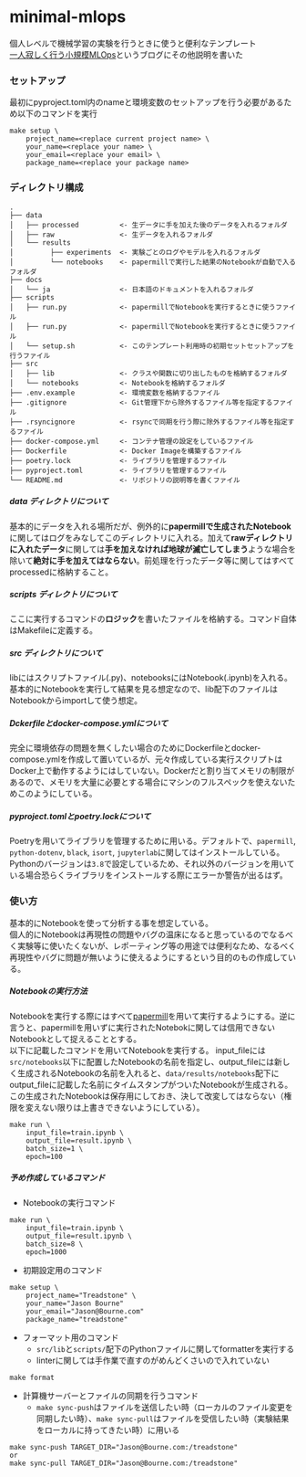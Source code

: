 # minimal-mlops
個人レベルで機械学習の実験を行うときに使うと便利なテンプレート  
[一人寂しく行う小規模MLOps](https://k0tk267.github.io/posts/minimal-mlops)というブログにその他説明を書いた

### セットアップ
最初にpyproject.toml内のnameと環境変数のセットアップを行う必要があるため以下のコマンドを実行
```
make setup \
    project_name=<replace current project name> \
    your_name=<replace your name> \
    your_email=<replace your email> \
    package_name=<replace your package name>
```

### ディレクトリ構成
```
.
├── data
│   ├── processed          <- 生データに手を加えた後のデータを入れるフォルダ
│   ├── raw                <- 生データを入れるフォルダ
│   └── results
│         ├── experiments  <- 実験ごとのログやモデルを入れるフォルダ
│         └── notebooks    <- papermillで実行した結果のNotebookが自動で入るフォルダ
├── docs
│   └── ja                 <- 日本語のドキュメントを入れるフォルダ
├── scripts
│   ├── run.py             <- papermillでNotebookを実行するときに使うファイル
│   ├── run.py             <- papermillでNotebookを実行するときに使うファイル
│   └── setup.sh           <- このテンプレート利用時の初期セットセットアップを行うファイル
├── src
│   ├── lib                <- クラスや関数に切り出したものを格納するフォルダ
│   └── notebooks          <- Notebookを格納するフォルダ
├── .env.example           <- 環境変数を格納するファイル
├── .gitignore             <- Git管理下から除外するファイル等を指定するファイル
├── .rsyncignore           <- rsyncで同期を行う際に除外するファイル等を指定するファイル
├── docker-compose.yml     <- コンテナ管理の設定をしているファイル
├── Dockerfile             <- Docker Imageを構築するファイル
├── poetry.lock            <- ライブラリを管理するファイル
├── pyproject.toml         <- ライブラリを管理するファイル
└── README.md              <- リポジトリの説明等を書くファイル
```

##### data ディレクトリについて
基本的にデータを入れる場所だが、例外的に**papermillで生成されたNotebook**に関してはログをみなしてこのディレクトリに入れる。加えて**rawディレクトリに入れたデータ**に関しては**手を加えなければ地球が滅亡してしまう**ような場合を除いて**絶対に手を加えてはならない**。前処理を行ったデータ等に関してはすべてprocessedに格納すること。

##### scripts ディレクトリについて
ここに実行するコマンドの**ロジック**を書いたファイルを格納する。コマンド自体はMakefileに定義する。

##### src ディレクトリについて
libにはスクリプトファイル(.py)、notebooksにはNotebook(.ipynb)を入れる。基本的にNotebookを実行して結果を見る想定なので、lib配下のファイルはNotebookからimportして使う想定。

##### Dckerfileとdocker-compose.ymlについて
完全に環境依存の問題を無くしたい場合のためにDockerfileとdocker-compose.ymlを作成して置いているが、元々作成している実行スクリプトはDocker上で動作するようにはしていない。Dockerだと割り当てメモリの制限があるので、メモリを大量に必要とする場合にマシンのフルスペックを使えないためこのようにしている。

##### pyproject.tomlとpoetry.lockについて
Poetryを用いてライブラリを管理するために用いる。デフォルトで、`papermill`, `python-dotenv`, `black`, `isort`, `jupyterlab`に関してはインストールしている。Pythonのバージョンは`3.8`で設定しているため、それ以外のバージョンを用いている場合恐らくライブラリをインストールする際にエラーか警告が出るはず。

### 使い方
基本的にNotebookを使って分析する事を想定している。  
個人的にNotebookは再現性の問題やバグの温床になると思っているのでなるべく実験等に使いたくないが、レポーティング等の用途では便利なため、なるべく再現性やバグに問題が無いように使えるようにするという目的のもの作成している。
##### Notebookの実行方法
Notebookを実行する際にはすべて[papermill](https://github.com/nteract/papermill)を用いて実行するようにする。逆に言うと、papermillを用いずに実行されたNotebokに関しては信用できないNotebookとして捉えることとする。  
以下に記載したコマンドを用いてNotebookを実行する。
input_fileには`src/notebooks`以下に配置したNotebookの名前を指定し、output_fileには新しく生成されるNotebookの名前を入れると、`data/results/notebooks`配下にoutput_fileに記載した名前にタイムスタンプがついたNotebookが生成される。この生成されたNotebookは保存用にしておき、決して改変してはならない（権限を変えない限りは上書きできないようにしている）。
```
make run \
    input_file=train.ipynb \
    output_file=result.ipynb \
    batch_size=1 \
    epoch=100
```

##### 予め作成しているコマンド
- Notebookの実行コマンド
```
make run \
    input_file=train.ipynb \
    output_file=result.ipynb \
    batch_size=8 \
    epoch=1000
```
- 初期設定用のコマンド
```
make setup \
    project_name="Treadstone" \
    your_name="Jason Bourne"
    your_email="Jason@Bourne.com"
    package_name="treadstone"
```
- フォーマット用のコマンド
  - `src/lib`と`scripts/`配下のPythonファイルに関してformatterを実行する
  - linterに関しては手作業で直すのがめんどくさいので入れていない
```
make format
```

- 計算機サーバーとファイルの同期を行うコマンド
  - `make sync-push`はファイルを送信したい時（ローカルのファイル変更を同期したい時）、`make sync-pull`はファイルを受信したい時（実験結果をローカルに持ってきたい時）に用いる
```
make sync-push TARGET_DIR="Jason@Bourne.com:/treadstone"
or
make sync-pull TARGET_DIR="Jason@Bourne.com:/treadstone"
```
